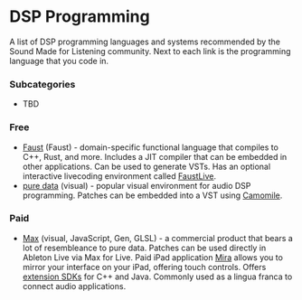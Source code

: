 # DSP Programming
A list of DSP programming languages and systems recommended by the Sound Made for Listening community. Next to each link is the programming language that you code in.

### Subcategories
* TBD

### Free
* [Faust](https://faust.grame.fr/) (Faust) - domain-specific functional language that compiles to C++, Rust, and more. Includes a JIT compiler that can be embedded in other applications. Can be used to generate VSTs. Has an optional interactive livecoding environment called [FaustLive](https://github.com/grame-cncm/faustlive).
* [pure data](https://puredata.info/) (visual) - popular visual environment for audio DSP programming. Patches can be embedded into a VST using [Camomile](https://github.com/pierreguillot/Camomile).

### Paid
* [Max](https://cycling74.com/products/max/) (visual, JavaScript, Gen, GLSL) - a commercial product that bears a lot of resembleance to pure data. Patches can be used directly in Ableton Live via Max for Live. Paid iPad application [Mira](https://cycling74.com/products/mira) allows you to mirror your interface on your iPad, offering touch controls. Offers [extension SDKs](https://cycling74.com/products/extendmax) for C++ and Java. Commonly used as a lingua franca to connect audio applications.